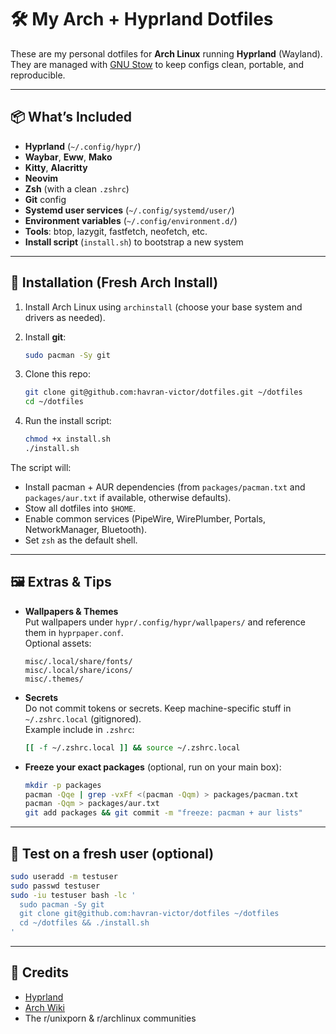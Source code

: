 # 🛠️ My Arch + Hyprland Dotfiles

These are my personal dotfiles for **Arch Linux** running **Hyprland** (Wayland).  
They are managed with [GNU Stow](https://www.gnu.org/software/stow/) to keep configs clean, portable, and reproducible.

---

## 📦 What’s Included
- **Hyprland** (`~/.config/hypr/`)
- **Waybar**, **Eww**, **Mako**
- **Kitty**, **Alacritty**
- **Neovim**
- **Zsh** (with a clean `.zshrc`)
- **Git** config
- **Systemd user services** (`~/.config/systemd/user/`)
- **Environment variables** (`~/.config/environment.d/`)
- **Tools**: btop, lazygit, fastfetch, neofetch, etc.
- **Install script** (`install.sh`) to bootstrap a new system

---

## 🚀 Installation (Fresh Arch Install)

1. Install Arch Linux using `archinstall` (choose your base system and drivers as needed).

2. Install **git**:
   ```bash
   sudo pacman -Sy git
   ```

3. Clone this repo:
   ```bash
   git clone git@github.com:havran-victor/dotfiles.git ~/dotfiles
   cd ~/dotfiles
   ```

4. Run the install script:
   ```bash
   chmod +x install.sh
   ./install.sh
   ```

The script will:
- Install pacman + AUR dependencies (from `packages/pacman.txt` and `packages/aur.txt` if available, otherwise defaults).
- Stow all dotfiles into `$HOME`.
- Enable common services (PipeWire, WirePlumber, Portals, NetworkManager, Bluetooth).
- Set `zsh` as the default shell.

---

## 🖼️ Extras & Tips

- **Wallpapers & Themes**  
  Put wallpapers under `hypr/.config/hypr/wallpapers/` and reference them in `hyprpaper.conf`.  
  Optional assets:
  ```
  misc/.local/share/fonts/
  misc/.local/share/icons/
  misc/.themes/
  ```

- **Secrets**  
  Do not commit tokens or secrets. Keep machine-specific stuff in `~/.zshrc.local` (gitignored).  
  Example include in `.zshrc`:
  ```zsh
  [[ -f ~/.zshrc.local ]] && source ~/.zshrc.local
  ```

- **Freeze your exact packages** (optional, run on your main box):
  ```bash
  mkdir -p packages
  pacman -Qqe | grep -vxFf <(pacman -Qqm) > packages/pacman.txt
  pacman -Qqm > packages/aur.txt
  git add packages && git commit -m "freeze: pacman + aur lists"
  ```

---

## 🧪 Test on a fresh user (optional)
```bash
sudo useradd -m testuser
sudo passwd testuser
sudo -iu testuser bash -lc '
  sudo pacman -Sy git
  git clone git@github.com:havran-victor/dotfiles ~/dotfiles
  cd ~/dotfiles && ./install.sh
'
```

---

## 🙌 Credits
- [Hyprland](https://hyprland.org/)
- [Arch Wiki](https://wiki.archlinux.org/)
- The r/unixporn & r/archlinux communities

